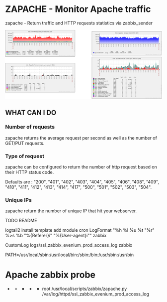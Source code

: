 # ZAPACHE - Monitor Apache traffic

zapache - Return traffic and HTTP requests statistics via zabbix_sender

![alt text](/zapache/images/zapache_screen.png "zjstat item configuration")


## WHAT CAN I DO

### Number of requests

zapache returns the average request per second as well as the number of GET/PUT requests.

### Type of request

zapache can be configured to return the number of http request based on their HTTP status code. 

Defaults are : "200", "401", "402", "403", "404", "405", "406", "408", "409", "410", "411", "412", "413", "414", "417", "500", "501", "502", "503", "504".

### Unique IPs

zapache return the number of unique IP that hit your webserver.


TODO README

logtail2 install
template
add module
cron
LogFormat "%h %l %u %t \"%r\" %>s %b \"%{Referer}i\" \"%{User-agent}i\"" zabbix

CustomLog logs/ssl_zabbix_evenium_prod_access_log zabbix


PATH=/usr/local/sbin:/usr/local/bin:/sbin:/bin:/usr/sbin:/usr/bin

# Apache zabbix probe
* * * * * root /usr/local/scripts/zabbix/zapache.py /var/log/httpd/ssl_zabbix_evenium_prod_access_log

